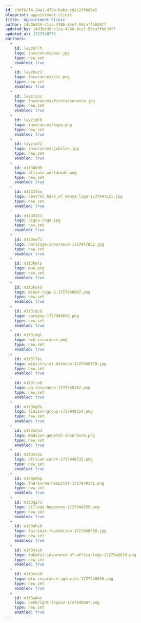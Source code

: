 ```yaml
---
id: c30f62f4-24a1-4754-baba-cd1c25f8d9a5
blueprint: appointment-clinic
title: 'Appointment Clinic'
author: 14d3b439-c1ca-4786-8ce7-59caffb630ff
updated_by: 14d3b439-c1ca-4786-8ce7-59caffb630ff
updated_at: 1727948773
partners:
  -
    id: lwyzh77h
    logo: insurances/aar.jpg
    type: new_set
    enabled: true
  -
    id: lwyzhsz1
    logo: insurances/cic.png
    type: new_set
    enabled: true
  -
    id: lwyzi1oc
    logo: insurances/firstassurance.jpg
    type: new_set
    enabled: true
  -
    id: lwyzigl0
    logo: insurances/bupa.png
    type: new_set
    enabled: true
  -
    id: lwyzio71
    logo: insurances/jubilee.jpg
    type: new_set
    enabled: true
  -
    id: m1t30k99
    logo: allianz-worldwide.png
    type: new_set
    enabled: true
  -
    id: m1t314xx
    logo: central_bank_of_kenya_logo-1727947221.jpg
    type: new_set
    enabled: true
  -
    id: m1t35151
    logo: cigna-logo.jpg
    type: new_set
    enabled: true
  -
    id: m1t3eof1
    logo: heritage-insurance-1727947852.jpg
    type: new_set
    enabled: true
  -
    id: m1t3halp
    logo: mua.png
    type: new_set
    enabled: true
  -
    id: m1t3hykd
    logo: minet-logo-2-1727948007.png
    type: new_set
    enabled: true
  -
    id: m1t3iqcd
    logo: carepay-1727948036.png
    type: new_set
    enabled: true
  -
    id: m1t3jmql
    logo: kcb-insurance.png
    type: new_set
    enabled: true
  -
    id: m1t3l7kc
    logo: ministry-of-defence-1727948159.jpg
    type: new_set
    enabled: true
  -
    id: m1t3lrv8
    logo: ga-insurance-1727948182.png
    type: new_set
    enabled: true
  -
    id: m1t3mg5o
    logo: liaison-group-1727948214.png
    type: new_set
    enabled: true
  -
    id: m1t3n2a4
    logo: madison-general-insurance.png
    type: new_set
    enabled: true
  -
    id: m1t3otpo
    logo: african-court-1727948332.png
    type: new_set
    enabled: true
  -
    id: m1t3p95p
    logo: the-karen-hospital-1727948371.png
    type: new_set
    enabled: true
  -
    id: m1t3q271
    logo: village-hopecore-1727948555.png
    type: new_set
    enabled: true
  -
    id: m1t3uhj0
    logo: fairseat-foundation-1727948588.jpg
    type: new_set
    enabled: true
  -
    id: m1t3v1uk
    logo: takaful-insurance-of-africa-logo-1727948619.png
    type: new_set
    enabled: true
  -
    id: m1t3vcv8
    logo: mtn-insurance-agencies-1727948655.png
    type: new_set
    enabled: true
  -
    id: m1t3w4oc
    logo: kenbright-logox2-1727948687.png
    type: new_set
    enabled: true
---
```

